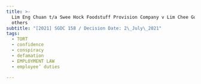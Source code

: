 ```yaml
---
title: >-
  Lim Eng Chuan t/a Swee Hock Foodstuff Provision Company v Lim Chee Guan and
  others
subtitle: "[2021] SGDC 158 / Decision Date: 2\_July\_2021"
tags:
  - TORT
  - confidence
  - conspiracy
  - defamation
  - EMPLOYMENT LAW
  - employee’ duties

---
```

